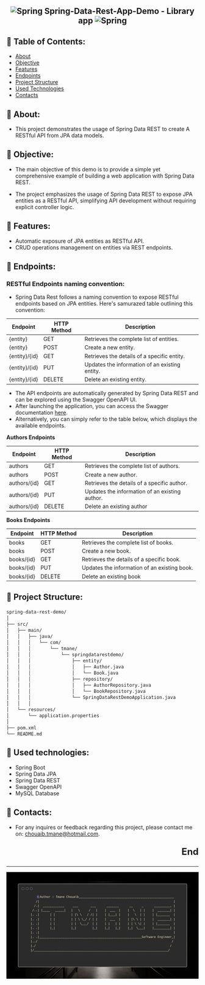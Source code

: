 <h2 align="center">    <img width="50" src="https://user-images.githubusercontent.com/25181517/117201470-f6d56780-adec-11eb-8f7c-e70e376cfd07.png" alt="Spring" title="Spring"/>
Spring-Data-Rest-App-Demo - Library
app    <img width="50" src="https://user-images.githubusercontent.com/25181517/117201470-f6d56780-adec-11eb-8f7c-e70e376cfd07.png" alt="Spring" title="Spring"/>
</h2>

## 🔎 Table of Contents:

- [About](#about)
- [Objective](#objective)
- [Features](#features)
- [Endpoints](#endpoints)
- [Project Structure](#project-structure)
- [Used Technologies](#used-technologies)
- [Contacts](#contacts)

## <a name="about"></a> 📎 About:

- This project demonstrates the usage of Spring Data REST to create A RESTful API from JPA data models.

## <a name="objective"></a> 📎 Objective:

- The main objective of this demo is to provide a simple yet comprehensive example of building a web application with
  Spring Data REST.

- The project emphasizes the usage of Spring Data REST to expose JPA entities as a RESTful API, simplifying API
  development without requiring explicit controller logic.

## <a name="features"></a> 📎 Features:

- Automatic exposure of JPA entities as RESTful API.
- CRUD operations management on entities via REST endpoints.

## <a name="endpoints"></a> 📎 Endpoints:

### RESTful Endpoints naming convention:

- Spring Data Rest follows a naming convention to expose RESTful endpoints based on JPA entities. Here's samurazed table
  outlining this convention:

| Endpoint      | HTTP Method | Description                                    |
|---------------|-------------|------------------------------------------------|
| {entity}      | GET         | Retrieves the complete list of entities.       |
| {entity}      | POST        | Create a new entity.                           |
| {entity}/{id} | GET         | Retrieves the details of a specific entity.    |
| {entity}/{id} | PUT         | Updates the information of an existing entity. |
| {entity}/{id} | DELETE      | Delete an existing entity.                     | 

- The API endpoints are automatically generated by Spring Data REST and can be explored using the Swagger OpenAPI UI.
- After launching the application, you can access the Swagger
  documentation [here](<http://localhost:8080/swagger-ui/index.html>).
- Alternatively, you can simply refer to the table below, which displays the available endpoints.

**Authors Endpoints**

| Endpoint     | HTTP Method | Description                                    |
|--------------|-------------|------------------------------------------------|
| authors      | GET         | Retrieves the complete list of authors.        |
| authors      | POST        | Create a new author.                           |
| authors/{id} | GET         | Retrieves the details of a specific author.    |
| authors/{id} | PUT         | Updates the information of an existing author. |
| authors/{id} | DELETE      | Delete an existing author                      |

**Books Endpoints**

| Endpoint   | HTTP Method | Description                                  |
|------------|-------------|----------------------------------------------|
| books      | GET         | Retrieves the complete list of books.        |
| books      | POST        | Create a new book.                           |
| books/{id} | GET         | Retrieves the details of a specific book.    |
| books/{id} | PUT         | Updates the information of an existing book. |
| books/{id} | DELETE      | Delete an existing book                      |

## <a name="project-structure"></a> 📎 Project Structure:

```
spring-data-rest-demo/
│
├── src/
│   ├── main/
│   │   ├── java/
│   │   │   └── com/
│   │   │       └── tmane/
│   │   │           └── springdatarestdemo/
│   │   │               ├── entity/
│   │   │               │   ├── Author.java
│   │   │               │   └── Book.java
│   │   │               ├── repository/
│   │   │               │   ├── AuthorRepository.java
│   │   │               │   └── BookRepository.java
│   │   │               └── SpringDataRestDemoApplication.java
│   │   │
│   └── resources/
│       └── application.properties
│
├── pom.xml
└── README.md
```

## <a name="used-technologies"></a> 📎 Used technologies:

- Spring Boot
- Spring Data JPA
- Spring Data REST
- Swagger OpenAPI
- MySQL Database

## <a name="contacts"></a> 📎 Contacts:

- For any inquires or feedback regarding this project, please contact me on: chouaib.tmane@hotmail.com.

<p align="right" style="font-size: x-large; font-weight: bold"> End </p>

----------------------------------------------------------------------------------------------------------

<p align="center">
<img src="public-doc/Brand.png">
</p>